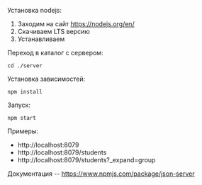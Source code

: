 Установка nodejs:
1. Заходим на сайт https://nodejs.org/en/
2. Скачиваем LTS версию
3. Устанавливаем

Переход в каталог с сервером:
```commandline
cd ./server
```

Установка зависимостей:
```commandline
npm install
```

Запуск:
```commandline
npm start
```

Примеры:
- http://localhost:8079
- http://localhost:8079/students
- http://localhost:8079/students?_expand=group

Документация -- https://www.npmjs.com/package/json-server